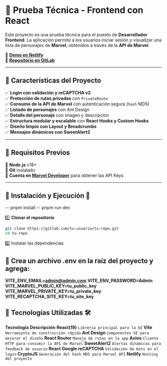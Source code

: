 # 🚀 Prueba Técnica - Frontend con React

Este proyecto es una prueba técnica para el puesto de **Desarrollador Frontend**. La aplicación permite a los usuarios iniciar sesión y visualizar una lista de personajes de **Marvel**, obtenidos a través de la **API de Marvel**.

🔗 **[Demo en Netlify](https://marvel-project-broers.netlify.app/)**  
🔗 **[Repositorio en GitLab](https://github.com/brandonkovenan/broers-project)**

---

## 📌 Características del Proyecto

✅ **Login con validación y reCAPTCHA v2**  
✅ **Protección de rutas privadas** con `PrivateRoute`  
✅ **Consumo de la API de Marvel** con autenticación segura (`hash` MD5)  
✅ **Listado de personajes** con Ant Design  
✅ **Detalle del personaje** con imagen y descripción  
✅ **Estructura modular y escalable** con **React Hooks y Custom Hooks**  
✅ **Diseño limpio con Layout y Breadcrumbs**  
✅ **Mensajes dinámicos con SweetAlert2**

---

## 📌 Requisitos Previos

🔹 **Node.js** v18+  
🔹 **Git** instalado  
🔹 **Cuenta en [Marvel Developer](https://developer.marvel.com/)** para obtener las API Keys

---

## 📌 Instalación y Ejecución 🚀

-- pnpm install
-- pnpm run dev

1️⃣ **Clonar el repositorio**

```sh
git clone https://gitlab.com/tu-usuario/tu-repo.git
cd tu-repo
```

2️⃣ Instalar las dependencias

## 📌 Crea un archivo .env en la raíz del proyecto y agrega:

**VITE_ENV_EMAIL=admin@admin.com**
**VITE_ENV_PASSWORD=Admin**
**VITE_MARVEL_PUBLIC_KEY=tu_public_key**
**VITE_MARVEL_PRIVATE_KEY=tu_private_key**
**VITE_RECAPTCHA_SITE_KEY=tu_site_key**

## 📌 Tecnologías Utilizadas 🛠️

**Tecnología** **Descripción**
**React(19)** `Librería principal para la UI`
**Vite** `Herramienta de construcción rápida`
**Ant Design** `Componentes UI para mejorar el diseño`
**React Router** `Manejo de rutas en la app`
**Axios** `Cliente HTTP para consumir la API de Marvel`
**SweetAlert2** `Alertas dinámicas para feedback de usuario`
**React Google reCAPTCHA** `Validación de bots en el login`
**CryptoJS** `Generación del hash MD5 para Marvel API`
**Netlify** `Hosting del proyecto`
